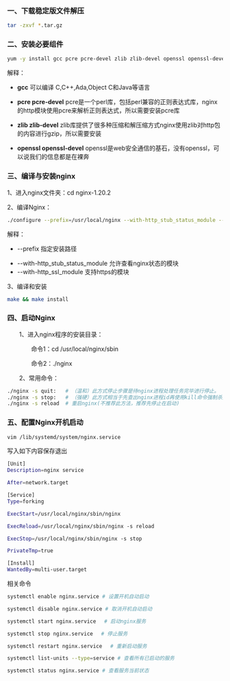 ### 一、下载稳定版文件解压

```bash
tar -zxvf *.tar.gz
```



### 二、安装必要组件

```bash 
yum -y install gcc pcre pcre-devel zlib zlib-devel openssl openssl-devel
```

解释：

* **gcc** 可以编译 C,C++,Ada,Object C和Java等语言

* **pcre pcre-devel** pcre是一个perl库，包括perl兼容的正则表达式库，nginx的http模块使用pcre来解析正则表达式，所以需要安装pcre库

* **zlib zlib-devel** zlib库提供了很多种压缩和解压缩方式nginx使用zlib对http包的内容进行gzip，所以需要安装

* **openssl openssl-devel** openssl是web安全通信的基石，没有openssl，可以说我们的信息都是在裸奔



### 三、编译与安装nginx

1、进入nginx文件夹：cd nginx-1.20.2

2、编译Nginx：

```bash 
./configure --prefix=/usr/local/nginx --with-http_stub_status_module --with-http_ssl_module --with-http_v2_module --with-http_sub_module --with-http_gzip_static_module --with-pcre
```

解释：

* --prefix 指定安装路径

- --with-http_stub_status_module  允许查看nginx状态的模块
- --with-http_ssl_module   支持https的模块

3、编译和安装

```bash
make && make install
```



### 四、启动Nginx

　　1、进入nginx程序的安装目录：

　　　　命令1：cd /usr/local/nginx/sbin

　　　　命令2：./nginx

　　2、常用命令：

```bash
./nginx -s quit:   # （温和）此方式停止步骤是待nginx进程处理任务完毕进行停止。
./nginx -s stop:   # （强硬）此方式相当于先查出nginx进程id再使用kill命令强制杀掉进程。　　　　
./nginx -s reload  # 重启nginx(不推荐此方法，推荐先停止在启动)
```



### 五、配置Nginx开机启动

```bash
vim /lib/systemd/system/nginx.service　
```

写入如下内容保存退出

```bash
[Unit]
Description=nginx service

After=network.target

[Service]
Type=forking

ExecStart=/usr/local/nginx/sbin/nginx

ExecReload=/usr/local/nginx/sbin/nginx -s reload

ExecStop=/usr/local/nginx/sbin/nginx -s stop

PrivateTmp=true

[Install]
WantedBy=multi-user.target
```

相关命令

```bash
systemctl enable nginx.service # 设置开机自动启动

systemctl disable nginx.service # 取消开机自动启动

systemctl start nginx.service　 # 启动nginx服务

systemctl stop nginx.service　 # 停止服务

systemctl restart nginx.service　 # 重新启动服务

systemctl list-units --type=service # 查看所有已启动的服务

systemctl status nginx.service # 查看服务当前状态
```

